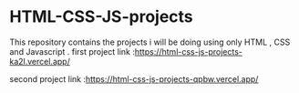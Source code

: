 # HTML-CSS-JS-projects

This repository contains the projects i will be doing using only HTML , CSS and Javascript .
first project link :https://html-css-js-projects-ka2l.vercel.app/

second project link :https://html-css-js-projects-qpbw.vercel.app/
